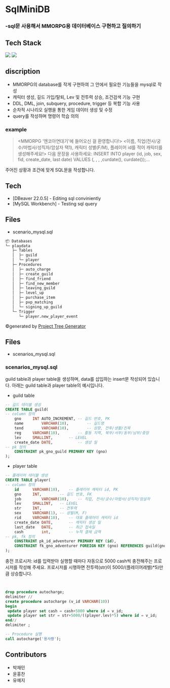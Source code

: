 # SqlMiniDB
### -sql문 사용해서 MMORPG용 데이터베이스 구현하고 질의하기



## Tech Stack
<img src="https://img.shields.io/badge/mysql-4479A1?style=for-the-badge&logo=mysql&logoColor=white">
<img src="https://img.shields.io/badge/dbeaver-003B57?style=for-the-badge&logo=dbeaver&logoColor=white">


## discription

- MMORPG의 database를 작게 구현하여 그 안에서 필요한 기능들을 mysql로 작성
- 캐릭터 생성, 길드 가입/탈퇴, Lev 및 전투력 상승, 조건검색 기능 구현 
- DDL, DML, join, subquery, procedure, trigger 등 복합 기능 사용
- 순차적 시나리오 실행을 통한 게임 데이터 생성 및 수정
- query를 작성하며 명령어 학습 의의



### example
> <MMORPG '엔코아연대기'에 들어오신 걸 환영합니다!>
> <이름, 직업(전사/궁수/마법사/성직자/암살자 택1), 캐릭터 성별(F/M), 플레이어 id를 적어 캐릭터를 생성해주세요!>
다음 문장을 사용하세요: INSERT INTO player (id, job, sex, fid, create_date, last date) VALUES (, , , ,curdate(), curdate());...




주어진 상황과 조건에 맞게 SQL문을 작성합니다.

## Tech

- [DBeaver 22.0.5] - Editing sql conviniently
- [MySQL Workbench] - Testing sql query

## Files

- scenario_mysql.sql

```bash
📦 Databases
└─ playdata
   ├─ Tables
   │  ├─ guild
   │  └─ player
   ├─ Procedures
   │  ├─ auto_charge
   │  ├─ create_guild
   │  ├─ find_friend
   │  ├─ find_new_member
   │  ├─ leaving_guild
   │  ├─ level_up
   │  ├─ purchase_item
   │  ├─ pvp_matching
   │  └─ signing_up_guild
   └─ Trigger
      └─ player.new_player_event
```
©generated by [Project Tree Generator](https://woochanleee.github.io/project-tree-generator)



## Files
* scenarios_mysql.sql


### scenarios_mysql.sql
guild table과 player table을 생성하며, data를 삽입하는 insert문 작성되어 있습니다. 아래는 guild table과 player table의 예시입니다.

* guild table
```sql
-- 길드 테이블 생성
CREATE TABLE guild(
-- column 정의
	gno		INT AUTO_INCREMENT,	-- 길드 번호, PK
	name		VARCHAR(10),		-- 길드명
	tend		VARCHAR(10),		-- 성향, 전투/생활/친목
	reg		VARCHAR(10),		-- 활동 지역, 북부/서부/동부/남부/중앙
	lev		SMALLINT,		-- LEVEL
	create_date	DATE,			-- 생성 일
-- pk 정의
	CONSTRAINT pk_gno_guild PRIMARY KEY (gno)
);
```

* player table
```sql
-- 플레이어 테이블 생성
CREATE TABLE player(
-- column 정의
	id		VARCHAR(10),	-- 플레이어 캐릭터 id, PK
	gno		INT,		-- 길드 번호, FK
	job 		VARCHAR(10),	-- 직업, 전사/궁수/마법사/성직자/암살자
	lev		SMALLINT,	-- LEVEL
	str		INT,		-- 전투력
	sex		VARCHAR(1),	-- 성벌(M, F)
	rid		VARCHAR(10),	-- 대표 플레어이 캐릭터 id
	create_date	DATE,		-- 캐릭터 생성 일
	last_date	DATE,		-- 최근 접속일
	cash		int,		-- 누적 결제 금액
-- pk, fk 정의
	CONSTRAINT pk_id_adventurer PRIMARY KEY (id),
	CONSTRAINT fk_gno_adventurer FOREIGN KEY (gno) REFERENCES guild(gno)
);
```


충전 프로시저: 
id를 입력받아 실행할 때마다 자동으로 5000 cash씩 충전해주는 프로시저를 작성해 주세요. 프로시저를 시행하면 전투력(str)이 5000/(플레이어레벨)*5)만큼 상승합니다.
```sql


drop procedure autocharge;
delimiter //
create procedure autocharge (v_id VARCHAR(10))
begin
 update player set cash = cash+5000 where id = v_id;
 update player set str = str+5000/((player.lev)*5) where id = v_id;
end//
delimiter ;
```

```sql
-- Procedure 실행
call autocharge('용사짱');
```


## Contributors
* 박재민
* 윤홍찬
* 유예지
